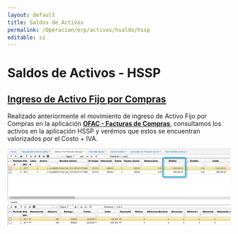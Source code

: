 ```yaml
---
layout: default
title: Saldos de Activos
permalink: /Operacion/erp/activos/hsaldo/hssp
editable: si
---
```


# Saldos de Activos - HSSP

## [Ingreso de Activo Fijo por Compras](http://docs.oasiscom.com/Operacion/erp/activos/hsaldo/hssp#ingreso-de-activo-fijo-por-compras)

Realizado anteriormente  el movimiento de ingreso de Activo Fijo por Compras en la aplicación [**OFAC - Facturas de Compras**](http://docs.oasiscom.com/Operacion/scm/compras/ofactura/ofac), consultamos los activos en la aplicación HSSP y verémos que estos se encuentran valorizados por el Costo + IVA.

![](hssp.png)

